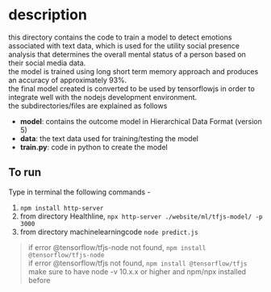 # description

this directory contains the code to train a model to detect emotions associated with text data, which is used for the utility social presence analysis that determines the overall mental status of a person based on their social media data.  
the model is trained using long short term memory approach and produces an accuracy of approximately 93%.  
the final model created is converted to be used by tensorflowjs in order to integrate well with the nodejs development environment.  
the subdirectories/files are explained as follows
- **model**: contains the outcome model in Hierarchical Data Format (version 5)
- **data**: the text data used for training/testing the model
- **train.py**: code in python to create the model

## To run
Type in terminal the following commands -

1. `npm install http-server`
2. from directory Healthline, `npx http-server ./website/ml/tfjs-model/ -p 3000`
3. from directory machinelearningcode `node predict.js`

> if error @tensorflow/tfjs-node not found, `npm install @tensorflow/tfjs-node`  
> if error @tensorflow/tfjs not found, `npm install @tensorflow/tfjs`  
> make sure to have node -v 10.x.x or higher and npm/npx installed before

